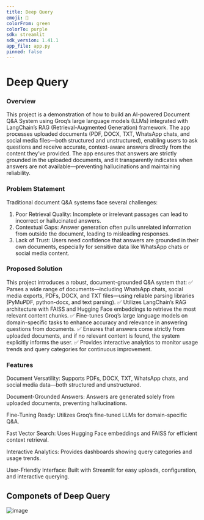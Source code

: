 ```yaml
---
title: Deep Query
emoji: 🚀
colorFrom: green
colorTo: purple
sdk: streamlit
sdk_version: 1.41.1
app_file: app.py
pinned: false
---
```


# Deep Query
### Overview
This project is a demonstration of how to build an AI-powered Document Q&A System using Groq’s large language models (LLMs) integrated with LangChain’s RAG (Retrieval-Augmented Generation) framework. The app processes uploaded documents (PDF, DOCX, TXT, WhatsApp chats, and social media files—both structured and unstructured), enabling users to ask questions and receive accurate, context-aware answers directly from the content they’ve provided. The app ensures that answers are strictly grounded in the uploaded documents, and it transparently indicates when answers are not available—preventing hallucinations and maintaining reliability.

### Problem Statement

Traditional document Q&A systems face several challenges:
1. Poor Retrieval Quality: Incomplete or irrelevant passages can lead to incorrect or hallucinated answers.
2. Contextual Gaps: Answer generation often pulls unrelated information from outside the document, leading to misleading responses.
3. Lack of Trust: Users need confidence that answers are grounded in their own documents, especially for sensitive data like WhatsApp chats or social media content.

### Proposed Solution
This project introduces a robust, document-grounded Q&A system that:
✅ Parses a wide range of documents—including WhatsApp chats, social media exports, PDFs, DOCX, and TXT files—using reliable parsing libraries (PyMuPDF, python-docx, and text parsing).
✅ Utilizes LangChain’s RAG architecture with FAISS and Hugging Face embeddings to retrieve the most relevant content chunks.
✅ Fine-tunes Groq’s large language models on domain-specific tasks to enhance accuracy and relevance in answering questions from documents.
✅ Ensures that answers come strictly from uploaded documents, and if no relevant content is found, the system explicitly informs the user.
✅ Provides interactive analytics to monitor usage trends and query categories for continuous improvement.

### Features
Document Versatility: Supports PDFs, DOCX, TXT, WhatsApp chats, and social media data—both structured and unstructured.

Document-Grounded Answers: Answers are generated solely from uploaded documents, preventing hallucinations.

Fine-Tuning Ready: Utilizes Groq’s fine-tuned LLMs for domain-specific Q&A.

Fast Vector Search: Uses Hugging Face embeddings and FAISS for efficient context retrieval.

Interactive Analytics: Provides dashboards showing query categories and usage trends.

User-Friendly Interface: Built with Streamlit for easy uploads, configuration, and interactive querying.

## Componets of Deep Query
![image](https://github.com/user-attachments/assets/714a746e-b229-41ea-b412-33f3010054f8)




